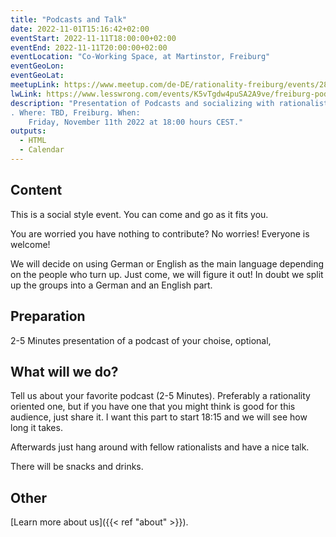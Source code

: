 ```yaml
---
title: "Podcasts and Talk"
date: 2022-11-01T15:16:42+02:00
eventStart: 2022-11-11T18:00:00+02:00
eventEnd: 2022-11-11T20:00:00+02:00
eventLocation: "Co-Working Space, at Martinstor, Freiburg"
eventGeoLon:
eventGeoLat:
meetupLink: https://www.meetup.com/de-DE/rationality-freiburg/events/289492553/
lwLink: https://www.lesswrong.com/events/K5vTgdw4puSA2A9ve/freiburg-podcasts-and-talk
description: "Presentation of Podcasts and socializing with rationalists
. Where: TBD, Freiburg. When:
    Friday, November 11th 2022 at 18:00 hours CEST."
outputs:
  - HTML
  - Calendar
---
```


## Content
This is a social style event. You can come and go as it fits you.

You are worried you have nothing to contribute? No worries! Everyone is
welcome!

We will decide on using German or English as the main language depending on the
people who turn up. Just come, we will figure it out!
In doubt we split up the groups into a German and an English part.

## Preparation
2-5 Minutes presentation of a podcast of your choise, optional,

## What will we do?
Tell us about your favorite podcast (2-5 Minutes). Preferably a rationality oriented one, but if you have one that you might think is good for this audience, just share it.
I want this part to start 18:15 and we will see how long it takes.

Afterwards just hang around with fellow rationalists and have a nice talk.

There will be snacks and drinks.

## Other

[Learn more about us]({{< ref "about" >}}).
